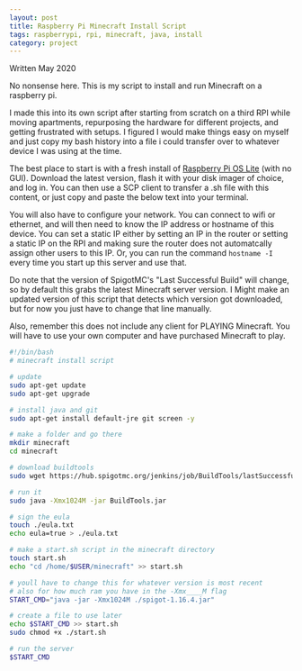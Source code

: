 ```yaml
---
layout: post
title: Raspberry Pi Minecraft Install Script
tags: raspberrypi, rpi, minecraft, java, install
category: project
---
```


Written May 2020

No nonsense here. This is my script to install and run Minecraft on a raspberry pi.

I made this into its own script after starting from scratch on a third RPI while moving apartments, repurposing the hardware for different projects, and getting frustrated with setups. I figured I would make things easy on myself and just copy my bash history into a file i could transfer over to whatever device I was using at the time.

The best place to start is with a fresh install of [Raspberry Pi OS Lite](https://www.raspberrypi.org/software/operating-systems/#raspberry-pi-os-32-bit) (with no GUI). Download the latest version, flash it with your disk imager of choice, and log in. You can then use a SCP client to transfer a .sh file with this content, or just copy and paste the below text into your terminal.

You will also have to configure your network. You can connect to wifi or ethernet, and will then need to know the IP address or hostname of this device. You can set a static IP either by setting an IP in the router or setting a static IP on the RPI and making sure the router does not automatcally assign other users to this IP. Or, you can run the command `hostname -I` every time you start up this server and use that.

Do note that the version of SpigotMC's "Last Successful Build" will change, so by default this grabs the latest Minecraft server version. I Might make an updated version of this script that detects which version got downloaded, but for now you just have to change that line manually.

Also, remember this does not include any client for PLAYING Minecraft. You will have to use your own computer and have purchased Minecraft to play.

```bash
#!/bin/bash
# minecraft install script

# update
sudo apt-get update
sudo apt-get upgrade

# install java and git
sudo apt-get install default-jre git screen -y

# make a folder and go there
mkdir minecraft
cd minecraft

# download buildtools
sudo wget https://hub.spigotmc.org/jenkins/job/BuildTools/lastSuccessfulBuild/artifact/target/BuildTools.jar

# run it
sudo java -Xmx1024M -jar BuildTools.jar

# sign the eula
touch ./eula.txt
echo eula=true > ./eula.txt

# make a start.sh script in the minecraft directory
touch start.sh
echo "cd /home/$USER/minecraft" >> start.sh

# youll have to change this for whatever version is most recent
# also for how much ram you have in the -Xmx____M flag
START_CMD="java -jar -Xmx1024M ./spigot-1.16.4.jar"

# create a file to use later
echo $START_CMD >> start.sh
sudo chmod +x ./start.sh

# run the server
$START_CMD
```